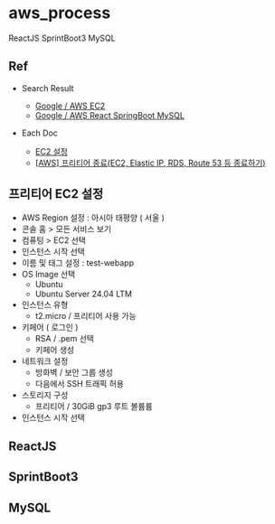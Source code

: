 # aws_process

ReactJS SprintBoot3 MySQL

## Ref

- Search Result
    - [Google / AWS EC2](https://www.google.com/search?q=aws+ec2)
    - [Google / AWS React SpringBoot MySQL](https://www.google.com/search?q=aws+react+springboot+mysql)

- Each Doc
    - [EC2 설정](https://olrlobt.tistory.com/83)
    - [[AWS] 프리티어 종료(EC2, Elastic IP, RDS, Route 53 등 종료하기)](https://dev-jwblog.tistory.com/91)

## 프리티어 EC2 설정

- AWS Region 설정 : 아시아 태평양 ( 서울 )
- 콘솔 홈 > 모든 서비스 보기
- 컴퓨팅 > EC2 선택
- 인스턴스 시작 선택
- 이름 및 태그 설정 : test-webapp
- OS Image 선택
    - Ubuntu 
    - Ubuntu Server 24.04 LTM
- 인스턴스 유형
    - t2.micro / 프리티어 사용 가능
- 키페어 ( 로그인 )
    - RSA / .pem 선택
    - 키페어 생성
- 네트워크 설정
    - 방화벽 / 보안 그룹 생성
    - 다음에서 SSH 트래픽 허용
- 스토리지 구성
    - 프리티어 / 30GiB gp3 루트 볼륨륨
- 인스턴스 시작 선택

## ReactJS 

## SprintBoot3 

## MySQL

